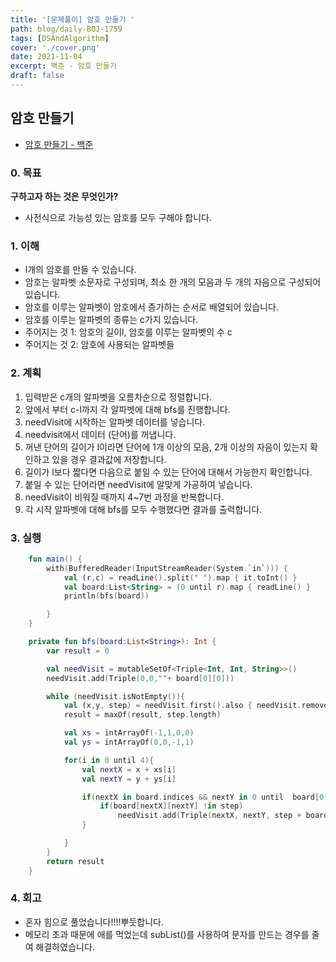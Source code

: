 ```yaml
---
title: '[문제풀이] 암호 만들기 '
path: blog/daily-BOJ-1759
tags: [DSAndAlgorithm]
cover: './cover.png'
date: 2021-11-04
excerpt: 백준 - 암호 만들기
draft: false
---
```


## 암호 만들기

- [암호 만들기 - 백준](https://www.acmicpc.net/problem/1759)

### 0. 목표

**구하고자 하는 것은 무엇인가?**

- 사전식으로 가능성 있는 암호를 모두 구해야 합니다.

### 1. 이해

- l개의 암호를 만들 수 있습니다.
- 암호는 알파벳 소문자로 구성되며, 최소 한 개의 모음과 두 개의 자음으로 구성되어 있습니다.
- 암호를 이루는 알파벳이 암호에서 증가하는 순서로 배열되어 있습니다.
- 암호를 이루는 알파벳의 종류는 c가지 있습니다.
- 주어지는 것 1: 암호의 길이l, 암호를 이루는 알파벳의 수 c
- 주어지는 것 2: 암호에 사용되는 알파벳들

### 2. 계획

1. 입력받은 c개의 알파벳을 오름차순으로 정렬합니다.
2. 앞에서 부터 c-l까지 각 알파벳에 대해 bfs를 진행합니다.
3. needVisit에 시작하는 알파벳 데이터를 넣습니다.
4. needvisit에서 데이터 (단어)를 꺼냅니다.
5. 꺼낸 단어의 길이가 l이라면 단어에 1개 이상의 모음, 2개 이상의 자음이 있는지 확인하고 있을 경우 결과값에 저장합니다.
6. 길이가 l보다 짧다면 다음으로 붙일 수 있는 단어에 대해서 가능한지 확인합니다.
7. 붙일 수 있는 단어라면 needVisit에 알맞게 가공하여 넣습니다.
8. needVisit이 비워질 때까지 4~7번 과정을 반복합니다.
9. 각 시작 알파벳에 대해 bfs를 모두 수행했다면 결과를 출력합니다.

### 3. 실행

```kotlin
    fun main() {
        with(BufferedReader(InputStreamReader(System.`in`))) {
            val (r,c) = readLine().split(" ").map { it.toInt() }
            val board:List<String> = (0 until r).map { readLine() }
            println(bfs(board))

        }
    }

    private fun bfs(board:List<String>): Int {
        var result = 0

        val needVisit = mutableSetOf<Triple<Int, Int, String>>()
        needVisit.add(Triple(0,0,""+ board[0][0]))

        while (needVisit.isNotEmpty()){
            val (x,y, step) = needVisit.first().also { needVisit.remove(it) }
            result = maxOf(result, step.length)

            val xs = intArrayOf(-1,1,0,0)
            val ys = intArrayOf(0,0,-1,1)

            for(i in 0 until 4){
                val nextX = x + xs[i]
                val nextY = y + ys[i]

                if(nextX in board.indices && nextY in 0 until  board[0].length ){
                    if(board[nextX][nextY] !in step)
                        needVisit.add(Triple(nextX, nextY, step + board[nextX][nextY]))
                }

            }
        }
        return result
    }
```

### 4. 회고

- 혼자 힘으로 풀었습니다!!!!뿌듯합니다.
- 메모리 초과 때문에 애를 먹었는데 subList()를 사용하여 문자를 만드는 경우를 줄여 해결하였습니다.
